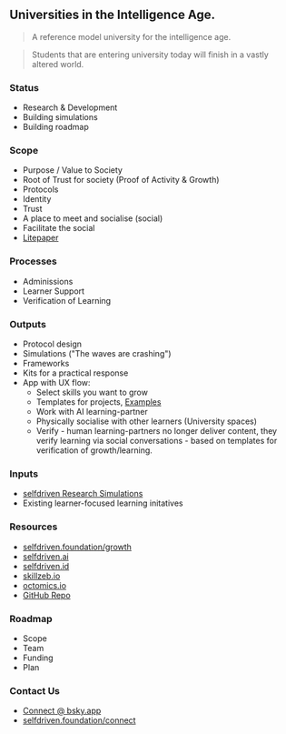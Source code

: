 ## Universities in the Intelligence Age.

> A reference model university for the intelligence age.

> Students that are entering university today will finish in a vastly altered world.

### Status
- Research & Development
- Building simulations
- Building roadmap

### Scope
- Purpose / Value to Society
- Root of Trust for society (Proof of Activity & Growth)
- Protocols
- Identity
- Trust
- A place to meet and socialise (social)
- Facilitate the social
- [Litepaper](/docs/LITEPAPER.md)

### Processes
- Adminissions
- Learner Support
- Verification of Learning

### Outputs
- Protocol design
- Simulations ("The waves are crashing")
- Frameworks
- Kits for a practical response
- App with UX flow:
    - Select skills you want to grow
    - Templates for projects, [Examples](/templates)
    - Work with AI learning-partner
    - Physically socialise with other learners (University spaces)
    - Verify - human learning-partners no longer deliver content, they verify learning via social conversations - based on templates for verification of growth/learning.

### Inputs
- [selfdriven Research Simulations](https://github.com/selfdriven-foundation/research/tree/main/simulations)
- Existing learner-focused learning initatives

### Resources
- [selfdriven.foundation/growth](https://selfdriven.foundation/growth)
- [selfdriven.ai](https://selfdriven.ai)
- [selfdriven.id](https://selfdriven.id)
- [skillzeb.io](https://skillzeb.io)
- [octomics.io](https://octomics.io)
- [GitHub Repo](https://github.com/selfdriven-foundation/selfdriven-university)

### Roadmap
- Scope
- Team
- Funding
- Plan

### Contact Us
- [Connect @ bsky.app](https://bsky.app/profile/markbyers.selfdriven.social)
- [selfdriven.foundation/connect](https://selfdriven.foundation/connect)

